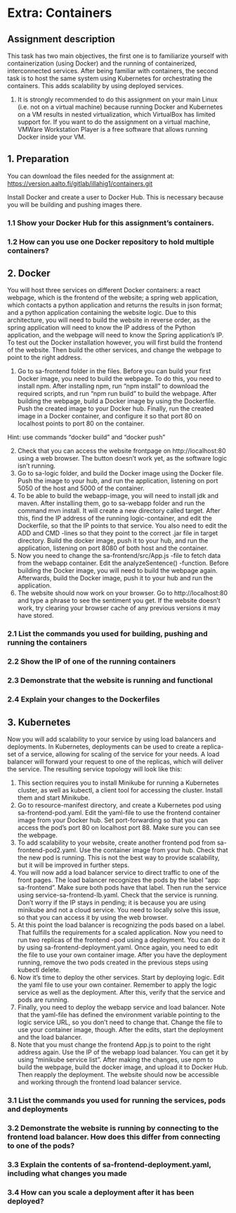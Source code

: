 # Extra: Containers
## Assignment description
This task has two main objectives, the first one is to familiarize yourself with containerization (using Docker) and the running of containerized, interconnected services. After being familiar with containers, the second task is to host the same system using Kubernetes for orchestrating the containers. This adds scalability by using deployed services.

1. It is strongly recommended to do this assignment on your main Linux (i.e. not on a virtual machine) because running Docker and Kubernetes on a VM results in nested virtualization, which VirtualBox has limited support for. If you want to do the assignment on a virtual machine, VMWare Workstation Player is a free software that allows running Docker inside your VM.

## 1. Preparation
You can download the files needed for the assignment at: https://version.aalto.fi/gitlab/illahig1/containers.git

Install Docker and create a user to Docker Hub. This is necessary because you will be building and pushing images there.

### 1.1 Show your Docker Hub for this assignment’s containers.


### 1.2 How can you use one Docker repository to hold multiple containers?


## 2. Docker
You will host three services on different Docker containers: a react webpage, which is the frontend of the website; a spring web application, which contacts a python application and returns the results in json format; and a python application containing the website logic. Due to this architecture, you will need to build the website in reverse order, as the spring application will need to know the IP address of the Python application, and the webpage will need to know the Spring application’s IP. To test out the Docker installation however, you will first build the frontend of the website. Then build the other services, and change the webpage to point to the right address.

1. Go to sa-frontend folder in the files. Before you can build your first Docker image, you need to build the webpage. To do this, you need to install npm. After installing npm, run “npm install” to download the required scripts, and run “npm run build” to build the webpage. After building the webpage, build a Docker image by using the Dockerfile. Push the created image to your Docker hub. Finally, run the created image in a Docker container, and configure it so that port 80 on localhost points to port 80 on the container.

Hint: use commands “docker build” and “docker push”

2. Check that you can access the website frontpage on http://localhost:80 using a web browser. The button doesn’t work yet, as the software logic isn’t running.
3. Go to sa-logic folder, and build the Docker image using the Docker file. Push the image to your hub, and run the application, listening on port 5050 of the host and 5000 of the container.
4. To be able to build the webapp-image, you will need to install jdk and maven. After installing them, go to sa-webapp folder and run the command mvn install. It will create a new directory called target. After this, find the IP address of the running logic-container, and edit the Dockerfile, so that the IP points to that service. You also need to edit the ADD and CMD -lines so that they point to the correct .jar file in target directory. Build the docker image, push it to your hub, and run the application, listening on port 8080 of both host and the container.
5. Now you need to change the sa-frontend/src/App.js -file to fetch data from the webapp container. Edit the analyzeSentence() -function. Before building the Docker image, you will need to build the webpage again. Afterwards, build the Docker image, push it to your hub and run the application.
6. The website should now work on your browser. Go to http://localhost:80 and type a phrase to see the sentiment you get. If the website doesn’t work, try clearing your browser cache of any previous versions it may have stored.

### 2.1 List the commands you used for building, pushing and running the containers


### 2.2 Show the IP of one of the running containers


### 2.3 Demonstrate that the website is running and functional


### 2.4 Explain your changes to the Dockerfiles


## 3. Kubernetes
Now you will add scalability to your service by using load balancers and deployments. In Kubernetes, deployments can be used to create a replica-set of a service, allowing for scaling of the service for your needs. A load balancer will forward your request to one of the replicas, which will deliver the service. The resulting service topology will look like this:

1. This section requires you to install Minikube for running a Kubernetes cluster, as well as kubectl, a client tool for accessing the cluster. Install them and start Minikube.
2. Go to resource-manifest directory, and create a Kubernetes pod using sa-frontend-pod.yaml. Edit the yaml-file to use the frontend container image from your Docker hub. Set port-forwarding so that you can access the pod’s port 80 on localhost port 88. Make sure you can see the webpage.
3. To add scalability to your website, create another frontend pod from sa-frontend-pod2.yaml. Use the container image from your hub. Check that the new pod is running. This is not the best way to provide scalability, but it will be improved in further steps.
4. You will now add a load balancer service to direct traffic to one of the front pages. The load balancer recognizes the pods by the label “app: sa-frontend”. Make sure both pods have that label. Then run the service using service-sa-frontend-lb.yaml. Check that the service is running. Don’t worry if the IP stays in pending; it is because you are using minikube and not a cloud service. You need to locally solve this issue, so that you can access it by using the web browser.
5. At this point the load balancer is recognizing the pods based on a label. That fulfills the requirements for a scaled application. Now you need to run two replicas of the frontend -pod using a deployment. You can do it by using sa-frontend-deployment.yaml. Once again, you need to edit the file to use your own container image. After you have the deployment running, remove the two pods created in the previous steps using kubectl delete.
6. Now it’s time to deploy the other services. Start by deploying logic. Edit the yaml file to use your own container. Remember to apply the logic service as well as the deployment. After this, verify that the service and pods are  running.
7. Finally, you need to deploy the webapp service and load balancer. Note that the yaml-file has defined the environment variable pointing to the logic service URL, so you don’t need to change that. Change the file to use your container image, though. After the edits, start the deployment and the load balancer.
8. Note that you must change the frontend App.js to point to the right address again. Use the IP of the webapp load balancer. You can get it by using “minikube service list”. After making the changes, use npm to build the webpage, build the docker image, and upload it to Docker Hub. Then reapply the deployment. The website should now be accessible and working through the frontend load balancer service.

### 3.1 List the commands you used for running the services, pods and deployments


### 3.2 Demonstrate the website is running by connecting to the frontend load balancer. How does this differ from connecting to one of the pods?


### 3.3 Explain the contents of sa-frontend-deployment.yaml, including what changes you made


### 3.4 How can you scale a deployment after it has been deployed?

